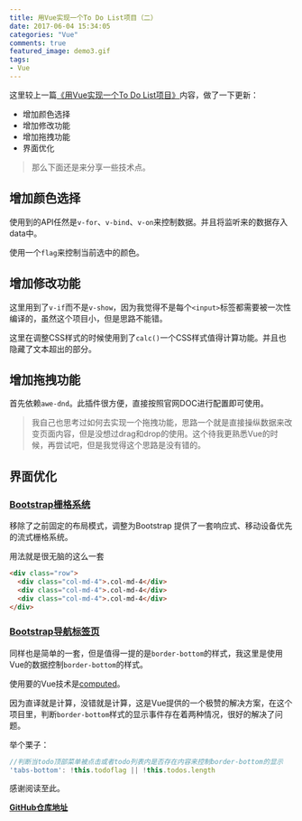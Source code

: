 ```yaml
---
title: 用Vue实现一个To Do List项目（二）
date: 2017-06-04 15:34:05
categories: "Vue"
comments: true
featured_image: demo3.gif
tags:
- Vue
---
```


<!-- no node -->

<!-- more -->

这里较上一篇[《用Vue实现一个To Do List项目》](http://zongzi531.github.io/2017/06/02/%E7%94%A8vue%E5%AE%9E%E7%8E%B0%E4%B8%80%E4%B8%AAtodolist%E9%A1%B9%E7%9B%AE/)内容，做了一下更新：

* 增加颜色选择
* 增加修改功能
* 增加拖拽功能
* 界面优化

>那么下面还是来分享一些技术点。

## 增加颜色选择

使用到的API任然是`v-for`、`v-bind`、`v-on`来控制数据。并且将监听来的数据存入data中。

使用一个`flag`来控制当前选中的颜色。

## 增加修改功能

这里用到了`v-if`而不是`v-show`，因为我觉得不是每个`<input>`标签都需要被一次性编译的，虽然这个项目小，但是思路不能错。

这里在调整CSS样式的时候使用到了`calc()`一个CSS样式值得计算功能。并且也隐藏了文本超出的部分。

## 增加拖拽功能

首先依赖`awe-dnd`。此插件很方便，直接按照官网DOC进行配置即可使用。

>我自己也思考过如何去实现一个拖拽功能，思路一个就是直接操纵数据来改变页面内容，但是没想过drag和drop的使用。这个待我更熟悉Vue的时候，再尝试吧，但是我觉得这个思路是没有错的。

## 界面优化

### [Bootstrap栅格系统](http://v3.bootcss.com/css/#grid)

移除了之前固定的布局模式，调整为Bootstrap 提供了一套响应式、移动设备优先的流式栅格系统。

用法就是很无脑的这么一套

```html
<div class="row">
  <div class="col-md-4">.col-md-4</div>
  <div class="col-md-4">.col-md-4</div>
  <div class="col-md-4">.col-md-4</div>
</div>
```

### [Bootstrap导航标签页](http://v3.bootcss.com/components/#nav-tabs)

同样也是简单的一套，但是值得一提的是`border-bottom`的样式，我这里是使用Vue的数据控制`border-bottom`的样式。

使用要的Vue技术是[computed](https://cn.vuejs.org/v2/api/#computed)。

因为直译就是计算，没错就是计算，这是Vue提供的一个极赞的解决方案，在这个项目里，判断`border-bottom`样式的显示事件存在着两种情况，很好的解决了问题。

举个栗子：

```javascript
//判断当todo顶部菜单被点击或者todo列表内是否存在内容来控制border-bottom的显示
'tabs-bottom': !this.todoflag || !this.todos.length
```

感谢阅读至此。

**[GitHub仓库地址](https://github.com/zongzi531/vue-to-do-list)**